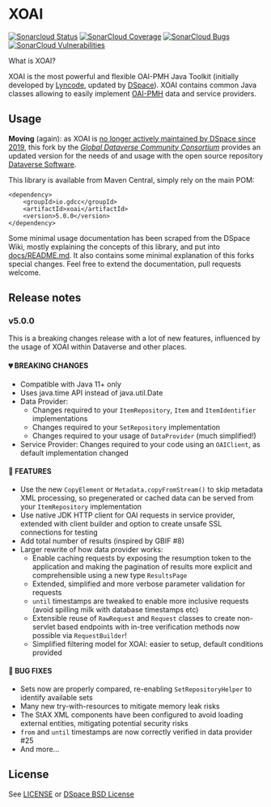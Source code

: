 # XOAI

[![Sonarcloud Status](https://sonarcloud.io/api/project_badges/measure?project=gdcc_xoai&metric=alert_status)](https://sonarcloud.io/dashboard?id=gdcc_xoai)
[![SonarCloud Coverage](https://sonarcloud.io/api/project_badges/measure?project=gdcc_xoai&metric=coverage)](https://sonarcloud.io/component_measures/metric/coverage/list?id=gdcc_xoai)
[![SonarCloud Bugs](https://sonarcloud.io/api/project_badges/measure?project=gdcc_xoai&metric=bugs)](https://sonarcloud.io/component_measures/metric/reliability_rating/list?id=gdcc_xoai)
[![SonarCloud Vulnerabilities](https://sonarcloud.io/api/project_badges/measure?project=gdcc_xoai&metric=vulnerabilities)](https://sonarcloud.io/component_measures/metric/security_rating/list?id=gdcc_xoai)

What is XOAI?

XOAI is the most powerful and flexible OAI-PMH Java Toolkit (initially developed by [Lyncode](https://github.com/lyncode),
updated by [DSpace](https://github.com/DSpace)). XOAI contains common Java classes allowing to easily implement
[OAI-PMH](https://en.wikipedia.org/wiki/Open_Archives_Initiative_Protocol_for_Metadata_Harvesting) data and service providers.

## Usage

**Moving** (again): as XOAI is [no longer actively maintained by DSpace since 2019](https://github.com/DSpace/xoai/issues/72#issuecomment-557292929),
this fork by the [*Global Dataverse Community Consortium*](https://dataversecommunity.global) provides an updated
version for the needs of and usage with the open source repository [Dataverse Software](https://dataverse.org).

This library is available from Maven Central, simply rely on the main POM:

```
<dependency>
	<groupId>io.gdcc</groupId>
	<artifactId>xoai</artifactId>
	<version>5.0.0</version>
</dependency>
```

Some minimal usage documentation has been scraped from the DSpace Wiki, mostly
explaining the concepts of this library, and put into [docs/README.md](docs/README.md).
It also contains some minimal explanation of this forks special changes.
Feel free to extend the documentation, pull requests welcome.

## Release notes

### v5.0.0
This is a breaking changes release with a lot of new features, influenced by the usage of XOAI within Dataverse and other places.

#### 💔 BREAKING CHANGES
- Compatible with Java 11+ only
- Uses java.time API instead of java.util.Date
- Data Provider:
	- Changes required to your `ItemRepository`, `Item` and `ItemIdentifier` implementations
	- Changes required to your `SetRepository` implementation
	- Changes required to your usage of `DataProvider` (much simplified!)
- Service Provider: Changes required to your code using an `OAIClient`, as default implementation changed

#### 🌟 FEATURES
- Use the new `CopyElement` or `Metadata.copyFromStream()` to skip metadata XML processing, so pregenerated or cached
data can be served from your `ItemRepository` implementation
- Use native JDK HTTP client for OAI requests in service provider,
extended with client builder and option to create unsafe SSL connections for testing
- Add total number of results (inspired by GBIF #8)
- Larger rewrite of how data provider works:
	- Enable caching requests by exposing the resumption token to the application and making the pagination of
	results more explicit and comprehensible using a new type `ResultsPage`
	- Extended, simplified and more verbose parameter validation for requests
	- `until` timestamps are tweaked to enable more inclusive requests (avoid spilling milk with database timestamps etc)
	- Extensible reuse of `RawRequest` and `Request` classes to create non-servlet based endpoints with in-tree
	verification methods now possible via `RequestBuilder`!
	- Simplified filtering model for XOAI: easier to setup, default conditions provided

#### 🏹 BUG FIXES
- Sets now are properly compared, re-enabling `SetRepositoryHelper` to identify available sets
- Many new try-with-resources to mitigate memory leak risks
- The StAX XML components have been configured to avoid loading external entities, mitigating potential security risks
- `from` and `until` timestamps are now correctly verified in data provider #25
- And more...

## License

See [LICENSE](LICENSE) or [DSpace BSD License](https://raw.github.com/DSpace/DSpace/master/LICENSE)

